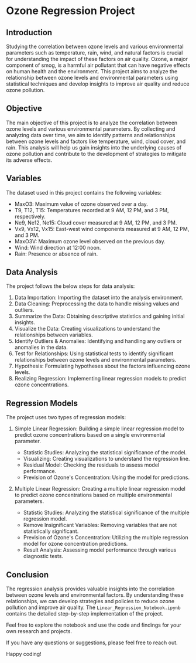 # Ozone Regression Project



## Introduction

Studying the correlation between ozone levels and various environmental parameters such as temperature, rain, wind, and natural factors is crucial for understanding the impact of these factors on air quality. Ozone, a major component of smog, is a harmful air pollutant that can have negative effects on human health and the environment. This project aims to analyze the relationship between ozone levels and environmental parameters using statistical techniques and develop insights to improve air quality and reduce ozone pollution.

## Objective

The main objective of this project is to analyze the correlation between ozone levels and various environmental parameters. By collecting and analyzing data over time, we aim to identify patterns and relationships between ozone levels and factors like temperature, wind, cloud cover, and rain. This analysis will help us gain insights into the underlying causes of ozone pollution and contribute to the development of strategies to mitigate its adverse effects.

## Variables

The dataset used in this project contains the following variables:

- MaxO3: Maximum value of ozone observed over a day.
- T9, T12, T15: Temperatures recorded at 9 AM, 12 PM, and 3 PM, respectively.
- Ne9, Ne12, Ne15: Cloud cover measured at 9 AM, 12 PM, and 3 PM.
- Vx9, Vx12, Vx15: East-west wind components measured at 9 AM, 12 PM, and 3 PM.
- MaxO3V: Maximum ozone level observed on the previous day.
- Wind: Wind direction at 12:00 noon.
- Rain: Presence or absence of rain.

## Data Analysis

The project follows the below steps for data analysis:

1. Data Importation: Importing the dataset into the analysis environment.
2. Data Cleaning: Preprocessing the data to handle missing values and outliers.
3. Summarize the Data: Obtaining descriptive statistics and gaining initial insights.
4. Visualize the Data: Creating visualizations to understand the relationships between variables.
5. Identify Outliers & Anomalies: Identifying and handling any outliers or anomalies in the data.
6. Test for Relationships: Using statistical tests to identify significant relationships between ozone levels and environmental parameters.
7. Hypothesis: Formulating hypotheses about the factors influencing ozone levels.
8. Realizing Regression: Implementing linear regression models to predict ozone concentrations.

## Regression Models

The project uses two types of regression models:

1. Simple Linear Regression: Building a simple linear regression model to predict ozone concentrations based on a single environmental parameter.
   - Statistic Studies: Analyzing the statistical significance of the model.
   - Visualizing: Creating visualizations to understand the regression line.
   - Residual Model: Checking the residuals to assess model performance.
   - Prevision of Ozone's Concentration: Using the model for predictions.

2. Multiple Linear Regression: Creating a multiple linear regression model to predict ozone concentrations based on multiple environmental parameters.
   - Statistic Studies: Analyzing the statistical significance of the multiple regression model.
   - Remove Insignificant Variables: Removing variables that are not statistically significant.
   - Prevision of Ozone's Concentration: Utilizing the multiple regression model for ozone concentration predictions.
   - Result Analysis: Assessing model performance through various diagnostic tests.

## Conclusion

The regression analysis provides valuable insights into the correlation between ozone levels and environmental factors. By understanding these relationships, we can develop strategies and policies to reduce ozone pollution and improve air quality. The `Linear_Regression_Notebook.ipynb` contains the detailed step-by-step implementation of the project.

Feel free to explore the notebook and use the code and findings for your own research and projects.

If you have any questions or suggestions, please feel free to reach out.

Happy coding!
